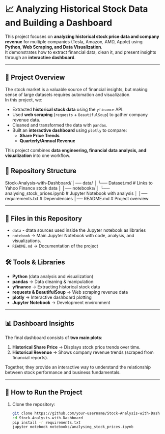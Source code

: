 # 📈 Analyzing Historical Stock Data and Building a Dashboard

This project focuses on **analyzing historical stock price data and company revenue** for multiple companies (Tesla, Amazon, AMD, Apple) using **Python, Web Scraping, and Data Visualization**.  
It demonstrates how to extract financial data, clean it, and present insights through an **interactive dashboard**.

---

## 🚀 Project Overview
The stock market is a valuable source of financial insights, but making sense of large datasets requires automation and visualization.  
In this project, we:

- Extracted **historical stock data** using the `yfinance` API.
- Used **web scraping** (`requests` + `BeautifulSoup`) to gather company revenue data.
- Cleaned and transformed the data with `pandas`.
- Built an **interactive dashboard** using `plotly` to compare:
  - **Share Price Trends**  
  - **Quarterly/Annual Revenue**  

This project combines **data engineering, financial data analysis, and visualization** into one workflow.

## 📂 Repository Structure
Stock-Analysis-with-Dashboard/
│── data/
│    └── Dataset.md             # Links to Yahoo Finance stock data
│
│── notebooks/
│    └── analysing_stock_prices.ipynb  # Jupyter Notebook with analysis
│
│── requirements.txt                # Dependencies
│── README.md                       # Project overview


---

## 📂 Files in this Repository
- `data` - dtata sources used inside the Jupyter notebook as libraries
- `notebook` → Main Jupyter Notebook with code, analysis, and visualizations.
- `README.md` → Documentation of the project

## 🛠️ Tools & Libraries
- **Python** (data analysis and visualization)
- **pandas** → Data cleaning & manipulation  
- **yfinance** → Extracting historical stock data  
- **requests & BeautifulSoup** → Web scraping revenue data  
- **plotly** → Interactive dashboard plotting  
- **Jupyter Notebook** → Development environment  

---

## 📊 Dashboard Insights
The final dashboard consists of **two main plots**:
1. **Historical Share Price** → Displays stock price trends over time.  
2. **Historical Revenue** → Shows company revenue trends (scraped from financial reports).  

Together, they provide an interactive way to understand the relationship between stock performance and business fundamentals.

---

## 📌 How to Run the Project
1. Clone the repository:
   ```bash
   git clone https://github.com/your-username/Stock-Analysis-with-Dashboard.git
   cd Stock-Analysis-with-Dashboard
   pip install -r requirements.txt
   jupyter notebook notebooks/analysing_stock_prices.ipynb
